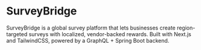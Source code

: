 # SurveyBridge
SurveyBridge is a global survey platform that lets businesses create region-targeted surveys with localized, vendor-backed rewards. Built with Next.js and TailwindCSS, powered by a GraphQL + Spring Boot backend.
